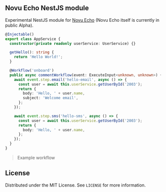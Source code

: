 ## Novu Echo NestJS module

Experimental NestJS module for [Novu Echo](https://docs.novu.co/echo/quickstart) (Novu Echo itself is currently in public Alpha).

```ts
@Injectable()
export class AppService {
  constructor(private readonly userService: UserService) {}

  getHello(): string {
    return 'Hello World!';
  }

  @Workflow('onboard')
  public async commentWorkflow(event: ExecuteInput<unknown, unknown>) {
    await event.step.email('hello-email', async () => {
      const user = await this.userService.getUserById('2003');
      return {
        body: 'Hello, ' + user.name,
        subject: 'Welcome email',
      };
    });

    await event.step.sms('hello-sms', async () => {
      const user = await this.userService.getUserById('2003');
      return {
        body: 'Hello, ' + user.name,
      };
    });
  }
}
```

> Example workflow

## License
Distributed under the MIT License. See `LICENSE` for more information.
